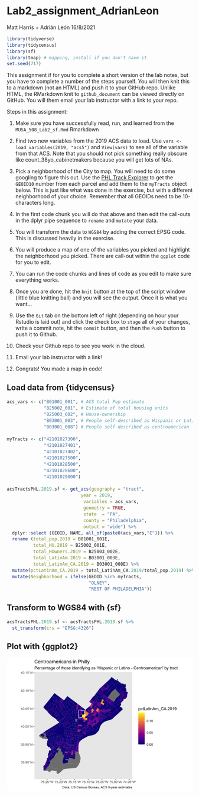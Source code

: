 Lab2\_assignment\_AdrianLeon
================
Matt Harris + Adrián León
16/8/2021

``` r
library(tidyverse)
library(tidycensus)
library(sf)
library(tmap) # mapping, install if you don't have it
set.seed(717)
```

This assignment if for you to complete a short version of the lab notes,
but you have to complete a number of the steps yourself. You will then
knit this to a markdown (not an HTML) and push it to your GitHub repo.
Unlike HTML, the RMarkdown knit to `github_document` can be viewed
directly on GitHub. You will them email your lab instructor with a link
to your repo.

Steps in this assignment:

1.  Make sure you have successfully read, run, and learned from the
    `MUSA_508_Lab2_sf.Rmd` Rmarkdown

2.  Find two new variables from the 2019 ACS data to load. Use
    `vars <- load_variables(2019, "acs5")` and `View(vars)` to see all
    of the variable from that ACS. Note that you should not pick
    something really obscure like count\_38yo\_cabinetmakers because you
    will get lots of NAs.

3.  Pick a neighborhood of the City to map. You will need to do some
    googling to figure this out. Use the [PHL Track
    Explorer](https://data-phl.opendata.arcgis.com/datasets/census-tracts-2010/explore?location=40.002759%2C-75.119097%2C11.91)
    to get the `GEOID10` number from each parcel and add them to the
    `myTracts` object below. This is just like what was done in the
    exercise, but with a different neighborhood of your choice. Remember
    that all GEOIDs need to be 10-characters long.

4.  In the first code chunk you will do that above and then edit the
    call-outs in the dplyr pipe sequence to `rename` and `mutate` your
    data.

5.  You will transform the data to `WGS84` by adding the correct EPSG
    code. This is discussed heavily in the exercise.

6.  You will produce a map of one of the variables you picked and
    highlight the neighborhood you picked. There are call-out within the
    `ggplot` code for you to edit.

7.  You can run the code chunks and lines of code as you edit to make
    sure everything works.

8.  Once you are done, hit the `knit` button at the top of the script
    window (little blue knitting ball) and you will see the output. Once
    it is what you want…

9.  Use the `Git` tab on the bottom left of right (depending on hour
    your Rstudio is laid out) and click the check box to `stage` all of
    your changes, write a commit note, hit the `commit` button, and then
    the `Push` button to push it to Github.

10. Check your Github repo to see you work in the cloud.

11. Email your lab instructor with a link!

12. Congrats! You made a map in code!

## Load data from {tidycensus}

``` r
acs_vars <- c("B01001_001", # ACS total Pop estimate
              "B25002_001", # Estimate of total housing units
              "B25003_002", # House-ownership
              "B03001_003", # People self-described as Hispanic or Latino
              "B03001_008") # People self-described as centroamerican
              
myTracts <- c("42101027300",
              "42101027401",
              "42101027402",
              "42101027500",
              "42101028500",
              "42101028600",
              "42101029000")

acsTractsPHL.2019.sf <- get_acs(geography = "tract",
                            year = 2019,
                             variables = acs_vars,
                             geometry = TRUE,
                             state  = "PA",
                             county = "Philadelphia",
                             output = "wide") %>%
  dplyr::select (GEOID, NAME, all_of(paste0(acs_vars,"E"))) %>%
  rename (total_pop.2019 = B01001_001E,
          total_HU.2019 = B25002_001E,
          total_HOwners.2019 = B25003_002E,
          total_LatinAm.2019 = B03001_003E,
          total_LatinAm_CA.2019 = B03001_008E) %>%
  mutate(pctLatinAm_CA.2019 = total_LatinAm_CA.2019/total_pop.2019) %>%
  mutate(Neighborhood = ifelse(GEOID %in% myTracts,
                               "OLNEY",
                               "REST OF PHILADELPHIA"))
```

## Transform to WGS84 with {sf}

``` r
acsTractsPHL.2019.sf <- acsTractsPHL.2019.sf %>% 
  st_transform(crs = "EPSG:4326")
```

## Plot with {ggplot2}

![](Lab2_assignment_files/figure-gfm/ggplot_geom_sf-1.png)<!-- -->

